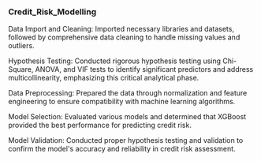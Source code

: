 ### Credit_Risk_Modelling

Data Import and Cleaning: Imported necessary libraries and datasets, followed by comprehensive data cleaning to handle missing values and outliers.

Hypothesis Testing: Conducted rigorous hypothesis testing using Chi-Square, ANOVA, and VIF tests to identify significant predictors and address multicollinearity, emphasizing this critical analytical phase.

Data Preprocessing: Prepared the data through normalization and feature engineering to ensure compatibility with machine learning algorithms.

Model Selection: Evaluated various models and determined that XGBoost provided the best performance for predicting credit risk.

Model Validation: Conducted proper hypothesis testing and validation to confirm the model's accuracy and reliability in credit risk assessment.
